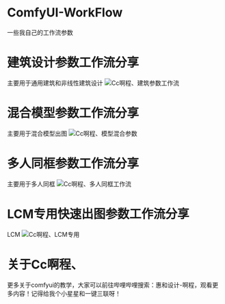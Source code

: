 # ComfyUI-WorkFlow
一些我自己的工作流参数
# 建筑设计参数工作流分享
主要用于通用建筑和非线性建筑设计
![Cc啊程、建筑参数工作流](https://github.com/A719689614/ComfyUI-WorkFlow/assets/142242136/f0f28e8a-fc66-421d-9e3d-ea25fdf74d97)

# 混合模型参数工作流分享
主要用于混合模型出图
![Cc啊程、模型混合参数](https://github.com/A719689614/ComfyUI-WorkFlow/assets/142242136/91b4fd90-ad7c-42d4-9364-d9203e1a4e39)

# 多人同框参数工作流分享
主要用于多人同框
![Cc啊程、多人同框工作流](https://github.com/A719689614/ComfyUI-WorkFlow/assets/142242136/febdbfcf-41ba-4941-85b3-583fff1d1abe)

# LCM专用快速出图参数工作流分享
LCM
![Cc啊程、LCM专用](https://github.com/A719689614/ComfyUI-WorkFlow/assets/142242136/156967c4-1a67-4f6e-a72d-a2df29122d9a)

# 关于Cc啊程、
更多关于comfyui的教学，大家可以前往哔哩哔哩搜索：惠和设计-啊程，观看更多内容！记得给我个小星星和一键三联呀！
